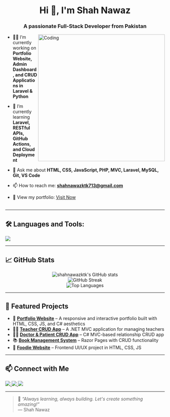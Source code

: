<h1 align="center">Hi 👋, I'm Shah Nawaz</h1>
<h3 align="center">A passionate Full-Stack Developer from Pakistan</h3>

<img align="right" alt="Coding" width="400" src="https://cdn.dribbble.com/users/1162077/screenshots/3848914/media/7ed7d5ca074b48b328150e5a231e8c1f.gif" />

- 👨‍💻 I’m currently working on **Portfolio Website, Admin Dashboard, and CRUD Applications in Laravel &  Python**

- 🌱 I’m currently learning **Laravel, RESTful APIs, GitHub Actions, and Cloud Deployment**

- 💬 Ask me about **HTML, CSS, JavaScript, PHP,  MVC, Laravel, MySQL, Git, VS Code**

- 📫 How to reach me: **shahnawazktk713@gmail.com**

- 💼 View my portfolio: [Visit Now](https://shahnawazktk.github.io/New-Portfolio/)  
&nbsp;

---

## 🛠️ Languages and Tools:

<p align="left">
  <img src="https://skillicons.dev/icons?i=html,css,js,php,laravel,cs,dotnet,mysql,bootstrap,git,github,vscode" />
</p>

---

## 📈 GitHub Stats

<p align="center">
  <img src="https://github-readme-stats.vercel.app/api?username=shahnawazktk&show_icons=true&theme=radical" alt="shahnawazktk's GitHub stats" />
  <br>
  <img src="https://github-readme-streak-stats.herokuapp.com/?user=shahnawazktk&theme=radical" alt="GitHub Streak" />
  <br>
  <img src="https://github-readme-stats.vercel.app/api/top-langs/?username=shahnawazktk&layout=compact&theme=radical" alt="Top Languages" />
</p>

---

## 📂 Featured Projects

- 🎯 **[Portfolio Website](https://shahnawazktk.github.io/New-Portfolio/)** – A responsive and interactive portfolio built with HTML, CSS, JS, and C# aesthetics  
- 🧑‍🏫 **[Teacher CRUD App](https://github.com/shahnawazktk/TeacherCrud)** – A .NET MVC application for managing teachers  
- 👨‍⚕️ **[Doctor & Patient CRUD App](https://github.com/shahnawazktk/DoctorPatientCrud)** – C# MVC-based relationship CRUD app  
- 📚 **[Book Management System](https://github.com/shahnawazktk/BookCrud)** – Razor Pages with CRUD functionality  
- 🍴 **[Foodie Website](https://github.com/shahnawazktk/FoodieWebsite)** – Frontend UI/UX project in HTML, CSS, JS  

---

## 📫 Connect with Me

<p align="left">
  <a href="https://www.linkedin.com/in/shahnawazktk/" target="_blank">
    <img src="https://img.shields.io/badge/-LinkedIn-blue?logo=linkedin&logoColor=white&style=for-the-badge" />
  </a>
  <a href="mailto:shahnawazktk713@gmail.com">
    <img src="https://img.shields.io/badge/-Gmail-D14836?logo=gmail&logoColor=white&style=for-the-badge" />
  </a>
  <a href="https://github.com/shahnawazktk" target="_blank">
    <img src="https://img.shields.io/badge/-GitHub-000?logo=github&logoColor=white&style=for-the-badge" />
  </a>
</p>

---

> 🚀 *“Always learning, always building. Let's create something amazing!”*  
> — Shah Nawaz
